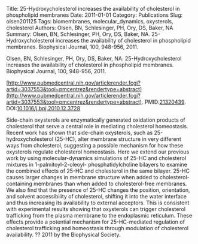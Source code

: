 Title: 25-Hydroxycholesterol increases the availability of cholesterol in phospholipid membranes
Date: 2011-01-01
Category: Publications
Slug: olsen201125
Tags: biomembranes, molecular_dynamics, oxysterols, cholesterol
Authors: Olsen, BN, Schlesinger, PH, Ory, DS, Baker, NA
Summary: Olsen, BN, Schlesinger, PH, Ory, DS, Baker, NA. 25-Hydroxycholesterol increases the availability of cholesterol in phospholipid membranes. Biophysical Journal, 100, 948-956, 2011. 

Olsen, BN, Schlesinger, PH, Ory, DS, Baker, NA. 25-Hydroxycholesterol increases the availability of cholesterol in phospholipid membranes. Biophysical Journal, 100, 948-956, 2011. 

[http://www.pubmedcentral.nih.gov/articlerender.fcgi?artid=3037553&tool=pmcentrez&rendertype=abstract](http://www.pubmedcentral.nih.gov/articlerender.fcgi?artid=3037553&tool=pmcentrez&rendertype=abstract). PMID:[21320439](http://www.ncbi.nlm.nih.gov/pubmed/21320439). DOI:[10.1016/j.bpj.2010.12.3728](http://dx.doi.org/10.1016/j.bpj.2010.12.3728)

Side-chain oxysterols are enzymatically generated oxidation products of cholesterol that serve a central role in mediating cholesterol homeostasis. Recent work has shown that side-chain oxysterols, such as 25-hydroxycholesterol (25-HC), alter membrane structure in very different ways from cholesterol, suggesting a possible mechanism for how these oxysterols regulate cholesterol homeostasis. Here we extend our previous work by using molecular-dynamics simulations of 25-HC and cholesterol mixtures in 1-palmitoyl-2-oleoyl- phosphatidylcholine bilayers to examine the combined effects of 25-HC and cholesterol in the same bilayer. 25-HC causes larger changes in membrane structure when added to cholesterol-containing membranes than when added to cholesterol-free membranes. We also find that the presence of 25-HC changes the position, orientation, and solvent accessibility of cholesterol, shifting it into the water interface and thus increasing its availability to external acceptors. This is consistent with experimental results showing that oxysterols can trigger cholesterol trafficking from the plasma membrane to the endoplasmic reticulum. These effects provide a potential mechanism for 25-HC-mediated regulation of cholesterol trafficking and homeostasis through modulation of cholesterol availability. ?? 2011 by the Biophysical Society.
